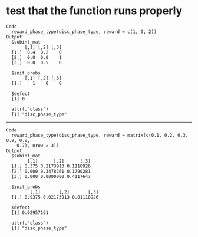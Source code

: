 # test that the function runs properly

    Code
      reward_phase_type(disc_phase_type, reward = c(1, 0, 2))
    Output
      $subint_mat
           [,1] [,2] [,3]
      [1,]  0.4  0.2    0
      [2,]  0.0  0.0    1
      [3,]  0.0  0.5    0
      
      $init_probs
           [,1] [,2] [,3]
      [1,]    1    0    0
      
      $defect
      [1] 0
      
      attr(,"class")
      [1] "disc_phase_type"

---

    Code
      reward_phase_type(disc_phase_type, reward = matrix(c(0.1, 0.2, 0.3, 0.9, 0.8,
        0.7), nrow = 3))
    Output
      $subint_mat
            [,1]      [,2]      [,3]
      [1,] 0.375 0.2173913 0.1118926
      [2,] 0.000 0.3478261 0.1790281
      [3,] 0.000 0.0000000 0.4117647
      
      $init_probs
             [,1]       [,2]       [,3]
      [1,] 0.9375 0.02173913 0.01118926
      
      $defect
      [1] 0.02957161
      
      attr(,"class")
      [1] "disc_phase_type"

